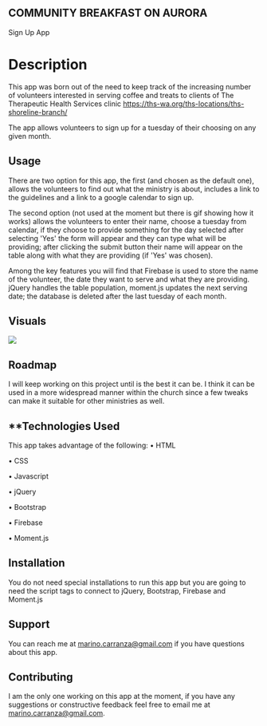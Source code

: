 ## **COMMUNITY BREAKFAST ON AURORA**
Sign Up App


# **Description**
This app was born out of the need to keep track of the increasing number of volunteers interested in serving coffee and treats to clients of The Therapeutic Health Services clinic https://ths-wa.org/ths-locations/ths-shoreline-branch/

The app allows volunteers to sign up for a tuesday of their choosing on any given month.

## **Usage**

There are two option for this app, the first (and chosen as the default one), allows the volunteers to find out what the ministry is about, includes a link to the guidelines and a link to a google calendar to sign up.

The second option (not used at the moment but there is gif showing how it works) allows the volunteers to enter their name, choose a tuesday from calendar, if they choose to provide something for the day selected after selecting 'Yes' the form will appear and they can type what will be providing; after clicking the submit button their name will appear on the table along with what they are providing (if 'Yes' was chosen).

Among the key features you will find that Firebase is used to store the name of the volunteer, the date they want to serve and what they are providing.
jQuery handles the table population, moment.js updates the next serving date; the database is deleted after the last tuesday of each month.

## **Visuals**
<img src="./images/cbagif.gif">

## **Roadmap**
I will keep working on this project until is the best it can be.
I think it can be used in a more widespread manner within the church since a few tweaks can make it suitable for other ministries as well.

## **Technologies Used
This app takes advantage of the following:
•   HTML

•   CSS

•   Javascript

•   jQuery

•   Bootstrap

•   Firebase

•   Moment.js

## **Installation**
You do not need special installations to run this app but you are going to need the script tags to connect to jQuery, Bootstrap, Firebase and Moment.js

## **Support**
You can reach me at marino.carranza@gmail.com if you have questions about this app.

## **Contributing**
I am the only one working on this app at the moment, if you have any suggestions or constructive feedback feel free to email me at marino.carranza@gmail.com.

